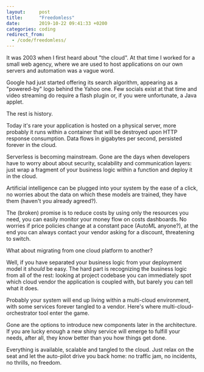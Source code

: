 ```yaml
---
layout:     post
title:      "Freedomless"
date:       2019-10-22 09:41:33 +0200
categories: coding
redirect_from:
  - /code/freedomless/
---
```


It was 2003 when I first heard about "the cloud". At that time I worked for a small web agency, where we are used to host applications on our own servers and automation was a vague word.

Google had just started offering its search algorithm, appearing as a "powered-by" logo behind the Yahoo one. Few socials exist at that time and video streaming do require a flash plugin or, if you were unfortunate, a Java applet.   

The rest is history.

Today it's rare your application is hosted on a physical server, more probably it runs within a container that will be destroyed upon HTTP response consumption. Data flows in gigabytes per second, persisted forever in the cloud. 

Serverless is becoming mainstream. Gone are the days when developers have to worry about about security, scalability and communication layers: just wrap a fragment of your business logic within a function and deploy it in the cloud.

Artificial intelligence can be plugged into your system by the ease of a click, no worries about the data on which these models are trained, they have them (haven't you already agreed?).

The (broken) promise is to reduce costs by using only the resources you need, you can easily monitor your money flow on costs dashboards. No worries if price policies change at a constant pace (AutoML anyone?), at the end you can always contact your vendor asking for a discount, threatening to switch.

What about migrating from one cloud platform to another?  

Well, if you have separated your business logic from your deployment model it *should* be easy.  The hard part is recognizing the business logic from all of the rest: looking at project codebase you can immediately spot which cloud vendor the application is coupled with, but barely you can tell what it does.

Probably your system will end up living within a multi-cloud environment, with some services forever tangled to a vendor. Here's where multi-cloud-orchestrator tool enter the game.

Gone are the options to introduce new components later in the architecture. If you are lucky enough a new shiny service will emerge to fulfill your needs, after all, they know better than you how things get done. 

Everything is available, scalable and tangled to the cloud. Just relax on the seat and let the auto-pilot drive you back home: no traffic jam, no incidents, no thrills, no freedom.
